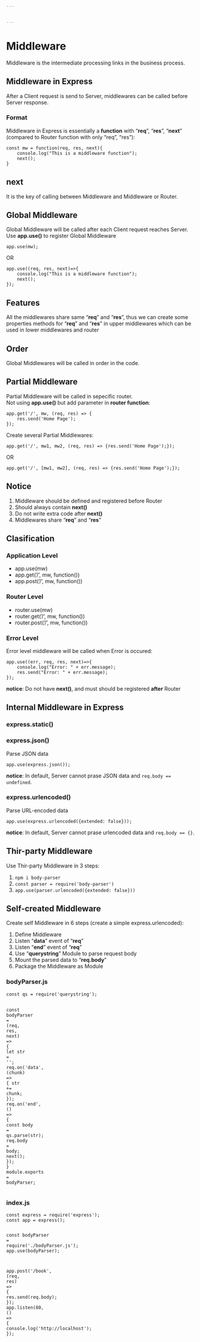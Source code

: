 ```yaml
---


---
```


<h1 id="middleware">Middleware</h1>
<p>Middleware is the intermediate processing links in the business process.</p>
<h2 id="middleware-in-express">Middleware in Express</h2>
<p>After a Client request is send to Server, middlewares can be called before Server response.</p>
<h3 id="format">Format</h3>
<p>Middleware in Express is essentially a <strong>function</strong> with “<strong>req</strong>”, “<strong>res</strong>”, “<strong>next</strong>” (compared to Router function with only “req”, “res”):</p>
<pre class=" language-js"><code class="prism  language-js"><span class="token keyword">const</span> <span class="token function-variable function">mw</span> <span class="token operator">=</span> <span class="token keyword">function</span><span class="token punctuation">(</span>req<span class="token punctuation">,</span> res<span class="token punctuation">,</span> next<span class="token punctuation">)</span><span class="token punctuation">{</span>
	console<span class="token punctuation">.</span><span class="token function">log</span><span class="token punctuation">(</span><span class="token string">"This is a middleware function"</span><span class="token punctuation">)</span><span class="token punctuation">;</span>
	<span class="token function">next</span><span class="token punctuation">(</span><span class="token punctuation">)</span><span class="token punctuation">;</span> 
<span class="token punctuation">}</span>
</code></pre>
<h2 id="next">next</h2>
<p>It is the key of calling between Middleware and Middleware or Router.</p>
<h2 id="global-middleware">Global Middleware</h2>
<p>Global Middleware will be called after each Client request reaches Server.<br>
Use <strong>app.use()</strong> to register Global Middleware</p>
<pre class=" language-js"><code class="prism  language-js">app<span class="token punctuation">.</span><span class="token function">use</span><span class="token punctuation">(</span>mw<span class="token punctuation">)</span><span class="token punctuation">;</span>
</code></pre>
<p>OR</p>
<pre class=" language-js"><code class="prism  language-js">app<span class="token punctuation">.</span><span class="token function">use</span><span class="token punctuation">(</span><span class="token punctuation">(</span>req<span class="token punctuation">,</span> res<span class="token punctuation">,</span> next<span class="token punctuation">)</span><span class="token operator">=&gt;</span><span class="token punctuation">{</span>
	console<span class="token punctuation">.</span><span class="token function">log</span><span class="token punctuation">(</span><span class="token string">"This is a middleware function"</span><span class="token punctuation">)</span><span class="token punctuation">;</span>
	<span class="token function">next</span><span class="token punctuation">(</span><span class="token punctuation">)</span><span class="token punctuation">;</span> 
<span class="token punctuation">}</span><span class="token punctuation">)</span><span class="token punctuation">;</span>
</code></pre>
<h2 id="features">Features</h2>
<p>All the middlewares share same “<strong>req</strong>” and “<strong>res</strong>”, thus we can create some properties methods for “<strong>req</strong>” and “<strong>res</strong>” in upper middlewares which can be used in lower middlewares and router</p>
<h2 id="order">Order</h2>
<p>Global Middlewares will be called in order in the code.</p>
<h2 id="partial-middleware">Partial Middleware</h2>
<p>Partial Middleware will be called in sepecific router.<br>
Not using <strong>app.use()</strong> but add parameter in <strong>router function</strong>:</p>
<pre class=" language-js"><code class="prism  language-js">app<span class="token punctuation">.</span><span class="token keyword">get</span><span class="token punctuation">(</span><span class="token string">'/'</span><span class="token punctuation">,</span> mw<span class="token punctuation">,</span> <span class="token punctuation">(</span>req<span class="token punctuation">,</span> res<span class="token punctuation">)</span> <span class="token operator">=&gt;</span> <span class="token punctuation">{</span>
	res<span class="token punctuation">.</span><span class="token function">send</span><span class="token punctuation">(</span><span class="token string">'Home Page'</span><span class="token punctuation">)</span><span class="token punctuation">;</span>
<span class="token punctuation">}</span><span class="token punctuation">)</span><span class="token punctuation">;</span>
</code></pre>
<p>Create several Partial Middlewares:</p>
<pre class=" language-js"><code class="prism  language-js">app<span class="token punctuation">.</span><span class="token keyword">get</span><span class="token punctuation">(</span><span class="token string">'/'</span><span class="token punctuation">,</span> mw1<span class="token punctuation">,</span> mw2<span class="token punctuation">,</span> <span class="token punctuation">(</span>req<span class="token punctuation">,</span> res<span class="token punctuation">)</span> <span class="token operator">=&gt;</span> <span class="token punctuation">{</span>res<span class="token punctuation">.</span><span class="token function">send</span><span class="token punctuation">(</span><span class="token string">'Home Page'</span><span class="token punctuation">)</span><span class="token punctuation">;</span><span class="token punctuation">}</span><span class="token punctuation">)</span><span class="token punctuation">;</span>
</code></pre>
<p>OR</p>
<pre class=" language-js"><code class="prism  language-js">app<span class="token punctuation">.</span><span class="token keyword">get</span><span class="token punctuation">(</span><span class="token string">'/'</span><span class="token punctuation">,</span> <span class="token punctuation">[</span>mw1<span class="token punctuation">,</span> mw2<span class="token punctuation">]</span><span class="token punctuation">,</span> <span class="token punctuation">(</span>req<span class="token punctuation">,</span> res<span class="token punctuation">)</span> <span class="token operator">=&gt;</span> <span class="token punctuation">{</span>res<span class="token punctuation">.</span><span class="token function">send</span><span class="token punctuation">(</span><span class="token string">'Home Page'</span><span class="token punctuation">)</span><span class="token punctuation">;</span><span class="token punctuation">}</span><span class="token punctuation">)</span><span class="token punctuation">;</span>
</code></pre>
<h2 id="notice">Notice</h2>
<ol>
<li>Middleware should be defined and registered before Router</li>
<li>Should always contain <strong>next()</strong></li>
<li>Do not write extra code after <strong>next()</strong></li>
<li>Middlewares share “<strong>req</strong>” and “<strong>res</strong>”</li>
</ol>
<h2 id="clasification">Clasification</h2>
<h3 id="application-level">Application Level</h3>
<ul>
<li>app.use(mw)</li>
<li>app.get(’/’, mw, function())</li>
<li>app.post(’/’, mw, function())</li>
</ul>
<h3 id="router-level">Router Level</h3>
<ul>
<li>router.use(mw)</li>
<li>router.get(’/’, mw, function())</li>
<li>router.post(’/’, mw, function())</li>
</ul>
<h3 id="error-level">Error Level</h3>
<p>Error level middleware will be called when Error is occured:</p>
<pre class=" language-js"><code class="prism  language-js">app<span class="token punctuation">.</span><span class="token function">use</span><span class="token punctuation">(</span><span class="token punctuation">(</span>err<span class="token punctuation">,</span> req<span class="token punctuation">,</span> res<span class="token punctuation">,</span> next<span class="token punctuation">)</span><span class="token operator">=&gt;</span><span class="token punctuation">{</span>
	console<span class="token punctuation">.</span><span class="token function">log</span><span class="token punctuation">(</span><span class="token string">"Error: "</span> <span class="token operator">+</span> err<span class="token punctuation">.</span>message<span class="token punctuation">)</span><span class="token punctuation">;</span>
	res<span class="token punctuation">.</span><span class="token function">send</span><span class="token punctuation">(</span><span class="token string">"Error: "</span> <span class="token operator">+</span> err<span class="token punctuation">.</span>message<span class="token punctuation">)</span><span class="token punctuation">;</span>
<span class="token punctuation">}</span><span class="token punctuation">)</span><span class="token punctuation">;</span>
</code></pre>
<p><strong>notice</strong>: Do not have <strong>next()</strong>, and must should be registered <strong>after</strong> Router</p>
<h2 id="internal-middleware-in-express">Internal Middleware in Express</h2>
<h3 id="express.static">express.static()</h3>
<h3 id="express.json">express.json()</h3>
<p>Parse JSON data</p>
<pre class=" language-js"><code class="prism  language-js">app<span class="token punctuation">.</span><span class="token function">use</span><span class="token punctuation">(</span>express<span class="token punctuation">.</span><span class="token function">json</span><span class="token punctuation">(</span><span class="token punctuation">)</span><span class="token punctuation">)</span><span class="token punctuation">;</span>
</code></pre>
<p><strong>notice</strong>: In default, Server cannot prase JSON data and <code>req.body == undefined</code>.</p>
<h3 id="express.urlencoded">express.urlencoded()</h3>
<p>Parse URL-encoded data</p>
<pre class=" language-js"><code class="prism  language-js">app<span class="token punctuation">.</span><span class="token function">use</span><span class="token punctuation">(</span>express<span class="token punctuation">.</span><span class="token function">urlencoded</span><span class="token punctuation">(</span><span class="token punctuation">{</span>extended<span class="token punctuation">:</span> <span class="token boolean">false</span><span class="token punctuation">}</span><span class="token punctuation">)</span><span class="token punctuation">)</span><span class="token punctuation">;</span>
</code></pre>
<p><strong>notice</strong>: In default, Server cannot prase urlencoded data and <code>req.body == {}</code>.</p>
<h2 id="thir-party-middleware">Thir-party Middleware</h2>
<p>Use Thir-party Middleware in 3 steps:</p>
<ol>
<li><code>npm i body-parser</code></li>
<li><code>const parser = require('body-parser')</code></li>
<li><code>app.use(parser.urlencoded({extended: false}))</code></li>
</ol>
<h2 id="self-created-middleware">Self-created Middleware</h2>
<p>Create self Middleware in 6 steps (create a simple express.urlencoded):</p>
<ol>
<li>Define Middleware</li>
<li>Listen “<strong>data</strong>” event of “<strong>req</strong>”</li>
<li>Listen “<strong>end</strong>” event of “<strong>req</strong>”</li>
<li>Use “<strong>querystring</strong>” Module to parse request body</li>
<li>Mount the parsed data to “<strong>req.body</strong>”</li>
<li>Package the Middleware as Module</li>
</ol>
<h3 id="bodyparser.js">bodyParser.js</h3>
<pre class=" language-js"><code class="prism  language-js"><span class="token keyword">const</span> qs <span class="token operator">=</span> <span class="token function">require</span><span class="token punctuation">(</span><span class="token string">'querystring'</span><span class="token punctuation">)</span><span class="token punctuation">;</span>

<span class="token keyword">const</span> <span class="token function-variable function">bodyParser</span> <span class="token operator">=</span> <span class="token punctuation">(</span>req<span class="token punctuation">,</span> res<span class="token punctuation">,</span> next<span class="token punctuation">)</span> <span class="token operator">=&gt;</span> <span class="token punctuation">{</span>
	<span class="token keyword">let</span> str <span class="token operator">=</span> <span class="token string">''</span><span class="token punctuation">;</span>
	req<span class="token punctuation">.</span><span class="token function">on</span><span class="token punctuation">(</span><span class="token string">'data'</span><span class="token punctuation">,</span> <span class="token punctuation">(</span>chunk<span class="token punctuation">)</span> <span class="token operator">=&gt;</span> <span class="token punctuation">{</span>
		str <span class="token operator">+=</span> chunk<span class="token punctuation">;</span>
	<span class="token punctuation">}</span><span class="token punctuation">)</span><span class="token punctuation">;</span>
	req<span class="token punctuation">.</span><span class="token function">on</span><span class="token punctuation">(</span><span class="token string">'end'</span><span class="token punctuation">,</span> <span class="token punctuation">(</span><span class="token punctuation">)</span> <span class="token operator">=&gt;</span> <span class="token punctuation">{</span>
		<span class="token keyword">const</span> body <span class="token operator">=</span> qs<span class="token punctuation">.</span><span class="token function">parse</span><span class="token punctuation">(</span>str<span class="token punctuation">)</span><span class="token punctuation">;</span>
		req<span class="token punctuation">.</span>body <span class="token operator">=</span> body<span class="token punctuation">;</span>
		<span class="token function">next</span><span class="token punctuation">(</span><span class="token punctuation">)</span><span class="token punctuation">;</span>
	<span class="token punctuation">}</span><span class="token punctuation">)</span><span class="token punctuation">;</span>
<span class="token punctuation">}</span>
module<span class="token punctuation">.</span>exports <span class="token operator">=</span> bodyParser<span class="token punctuation">;</span>
</code></pre>
<h3 id="index.js">index.js</h3>
<pre class=" language-js"><code class="prism  language-js"><span class="token keyword">const</span> express <span class="token operator">=</span> <span class="token function">require</span><span class="token punctuation">(</span><span class="token string">'express'</span><span class="token punctuation">)</span><span class="token punctuation">;</span>
<span class="token keyword">const</span> app <span class="token operator">=</span> <span class="token function">express</span><span class="token punctuation">(</span><span class="token punctuation">)</span><span class="token punctuation">;</span>

<span class="token keyword">const</span> bodyParser <span class="token operator">=</span> <span class="token function">require</span><span class="token punctuation">(</span><span class="token string">'./bodyParser.js'</span><span class="token punctuation">)</span><span class="token punctuation">;</span>
app<span class="token punctuation">.</span><span class="token function">use</span><span class="token punctuation">(</span>bodyParser<span class="token punctuation">)</span><span class="token punctuation">;</span>

app<span class="token punctuation">.</span><span class="token function">post</span><span class="token punctuation">(</span><span class="token string">'/book'</span><span class="token punctuation">,</span> <span class="token punctuation">(</span>req<span class="token punctuation">,</span> res<span class="token punctuation">)</span> <span class="token operator">=&gt;</span> <span class="token punctuation">{</span>
	res<span class="token punctuation">.</span><span class="token function">send</span><span class="token punctuation">(</span>req<span class="token punctuation">.</span>body<span class="token punctuation">)</span><span class="token punctuation">;</span>
<span class="token punctuation">}</span><span class="token punctuation">)</span><span class="token punctuation">;</span>
app<span class="token punctuation">.</span><span class="token function">listen</span><span class="token punctuation">(</span><span class="token number">80</span><span class="token punctuation">,</span> <span class="token punctuation">(</span><span class="token punctuation">)</span> <span class="token operator">=&gt;</span> <span class="token punctuation">{</span>
	console<span class="token punctuation">.</span><span class="token function">log</span><span class="token punctuation">(</span><span class="token string">'http://localhost'</span><span class="token punctuation">)</span><span class="token punctuation">;</span>
<span class="token punctuation">}</span><span class="token punctuation">)</span><span class="token punctuation">;</span>
</code></pre>

